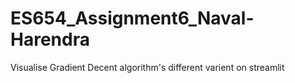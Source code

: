 # ES654_Assignment6_Naval-Harendra
Visualise Gradient Decent algorithm's different varient on streamlit
